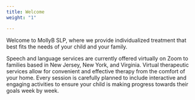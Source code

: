 ```yaml
---
title: Welcome
weight: "1"

---
```

Welcome to MollyB SLP, where we provide individualized treatment that best fits the needs of your child and your family.

Speech and language services are currently offered virtually on Zoom to families based in New Jersey, New York, and Virginia. Virtual therapeutic services allow for convenient and effective therapy from the comfort of your home. Every session is carefully planned to include interactive and engaging activities to ensure your child is making progress towards their goals week by week.